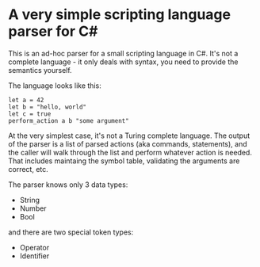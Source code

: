 # A very simple scripting language parser for C#

This is an ad-hoc parser for a small scripting language in C#. It's not a complete language - it only deals with syntax, you need to provide the semantics yourself.

The language looks like this:

```
let a = 42
let b = "hello, world"
let c = true
perform_action a b "some argument"
```

At the very simplest case, it's not a Turing complete language. The output of the parser is a list of parsed actions (aka commands, statements), 
and the caller will walk through the list and perform whatever action is needed. That includes maintaing the symbol table, validating the arguments are correct, etc.

The parser knows only 3 data types:

* String
* Number
* Bool

and there are two special token types:

* Operator
* Identifier

